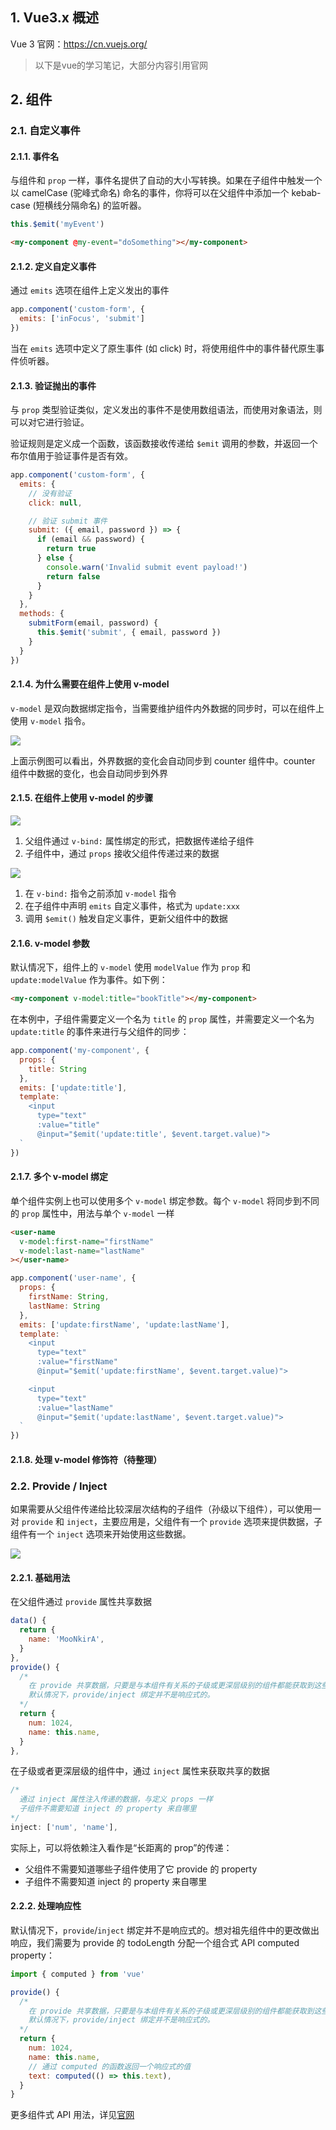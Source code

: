 ## 1. Vue3.x 概述

Vue 3 官网：https://cn.vuejs.org/

> 以下是vue的学习笔记，大部分内容引用官网

## 2. 组件

### 2.1. 自定义事件

#### 2.1.1. 事件名

与组件和 `prop` 一样，事件名提供了自动的大小写转换。如果在子组件中触发一个以 camelCase (驼峰式命名) 命名的事件，你将可以在父组件中添加一个 kebab-case (短横线分隔命名) 的监听器。

```js
this.$emit('myEvent')
```

```html
<my-component @my-event="doSomething"></my-component>
```

#### 2.1.2. 定义自定义事件

通过 `emits` 选项在组件上定义发出的事件

```js
app.component('custom-form', {
  emits: ['inFocus', 'submit']
})
```

当在 `emits` 选项中定义了原生事件 (如 click) 时，将使用组件中的事件替代原生事件侦听器。

#### 2.1.3. 验证抛出的事件

与 `prop` 类型验证类似，定义发出的事件不是使用数组语法，而使用对象语法，则可以对它进行验证。

验证规则是定义成一个函数，该函数接收传递给 `$emit` 调用的参数，并返回一个布尔值用于验证事件是否有效。

```js
app.component('custom-form', {
  emits: {
    // 没有验证
    click: null,

    // 验证 submit 事件
    submit: ({ email, password }) => {
      if (email && password) {
        return true
      } else {
        console.warn('Invalid submit event payload!')
        return false
      }
    }
  },
  methods: {
    submitForm(email, password) {
      this.$emit('submit', { email, password })
    }
  }
})
```

#### 2.1.4. 为什么需要在组件上使用 v-model

`v-model` 是双向数据绑定指令，当需要维护组件内外数据的同步时，可以在组件上使用 `v-model` 指令。

![](images/20211205222000395_28761.png)

上面示例图可以看出，外界数据的变化会自动同步到 counter 组件中。counter 组件中数据的变化，也会自动同步到外界

#### 2.1.5. 在组件上使用 v-model 的步骤

![](images/20211205222111858_7825.png)

1. 父组件通过 `v-bind:` 属性绑定的形式，把数据传递给子组件
2. 子组件中，通过 `props` 接收父组件传递过来的数据

![](images/20211205222136399_9570.png)

1. 在 `v-bind:` 指令之前添加 `v-model` 指令
2. 在子组件中声明 `emits` 自定义事件，格式为 `update:xxx`
3. 调用 `$emit()` 触发自定义事件，更新父组件中的数据

#### 2.1.6. v-model 参数

默认情况下，组件上的 `v-model` 使用 `modelValue` 作为 `prop` 和 `update:modelValue` 作为事件。如下例：

```html
<my-component v-model:title="bookTitle"></my-component>
```

在本例中，子组件需要定义一个名为 `title` 的 `prop` 属性，并需要定义一个名为 `update:title` 的事件来进行与父组件的同步：

```js
app.component('my-component', {
  props: {
    title: String
  },
  emits: ['update:title'],
  template: `
    <input
      type="text"
      :value="title"
      @input="$emit('update:title', $event.target.value)">
  `
})
```

#### 2.1.7. 多个 v-model 绑定

单个组件实例上也可以使用多个 `v-model` 绑定参数。每个 `v-model` 将同步到不同的 `prop` 属性中，用法与单个 `v-model` 一样

```html
<user-name
  v-model:first-name="firstName"
  v-model:last-name="lastName"
></user-name>
```

```js
app.component('user-name', {
  props: {
    firstName: String,
    lastName: String
  },
  emits: ['update:firstName', 'update:lastName'],
  template: `
    <input 
      type="text"
      :value="firstName"
      @input="$emit('update:firstName', $event.target.value)">

    <input
      type="text"
      :value="lastName"
      @input="$emit('update:lastName', $event.target.value)">
  `
})
```

#### 2.1.8. 处理 v-model 修饰符（待整理）


### 2.2. Provide / Inject

如果需要从父组件传递给比较深层次结构的子组件（孙级以下组件），可以使用一对 `provide` 和 `inject`，主要应用是，父组件有一个 `provide` 选项来提供数据，子组件有一个 `inject` 选项来开始使用这些数据。

![](images/20211207161141843_514.png)

#### 2.2.1. 基础用法

在父组件通过 `provide` 属性共享数据

```js
data() {
  return {
    name: 'MooNkirA',
  }
},
provide() {
  /*
    在 provide 共享数据，只要是与本组件有关系的子级或更深层级别的组件都能获取到这些数据
    默认情况下，provide/inject 绑定并不是响应式的。
  */
  return {
    num: 1024,
    name: this.name,
  }
},
```

在子级或者更深层级的组件中，通过 `inject` 属性来获取共享的数据

```js
/*
  通过 inject 属性注入传递的数据，与定义 props 一样
  子组件不需要知道 inject 的 property 来自哪里
*/
inject: ['num', 'name'],
```

实际上，可以将依赖注入看作是“长距离的 prop”的传递：

- 父组件不需要知道哪些子组件使用了它 provide 的 property
- 子组件不需要知道 inject 的 property 来自哪里

#### 2.2.2. 处理响应性

默认情况下，`provide`/`inject` 绑定并不是响应式的。想对祖先组件中的更改做出响应，我们需要为 provide 的 todoLength 分配一个组合式 API computed property：

```js
import { computed } from 'vue'

provide() {
  /*
    在 provide 共享数据，只要是与本组件有关系的子级或更深层级别的组件都能获取到这些数据
    默认情况下，provide/inject 绑定并不是响应式的。
  */
  return {
    num: 1024,
    name: this.name,
    // 通过 computed 的函数返回一个响应式的值
    text: computed(() => this.text),
  }
}
```

更多组件式 API 用法，详见[官网](https://v3.cn.vuejs.org/guide/composition-api-provide-inject.html#%E8%AE%BE%E6%83%B3%E5%9C%BA%E6%99%AF)
